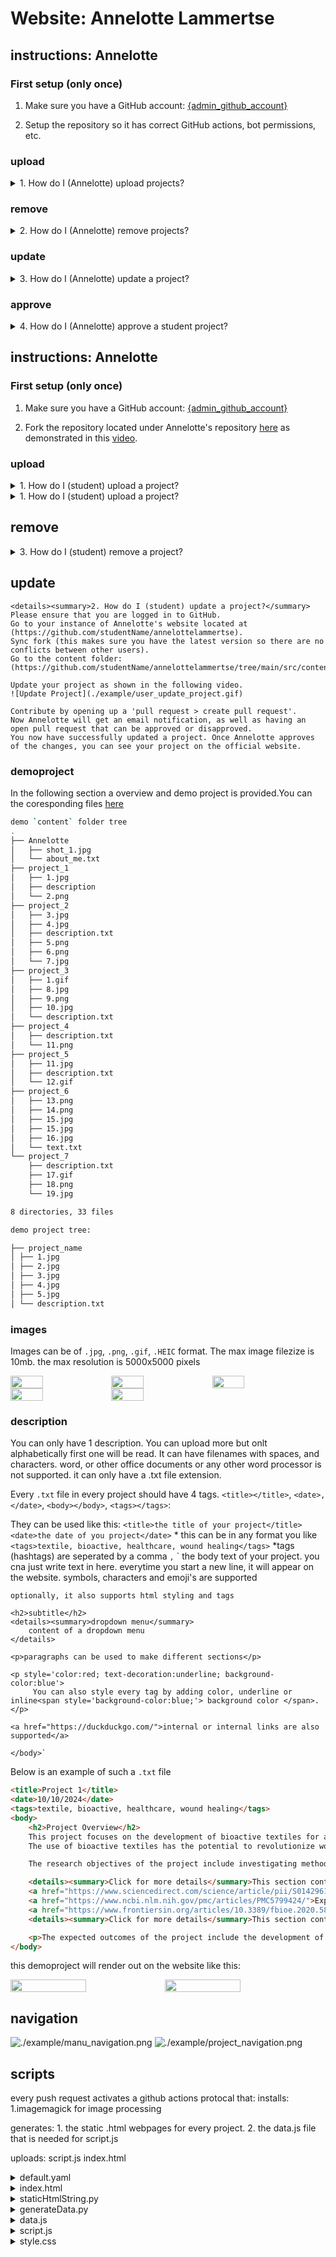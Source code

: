  

# Website: Annelotte Lammertse
## instructions: Annelotte

### First setup (only once)

1. Make sure you have a GitHub account: [{admin_github_account}]({admin_github_account})

2. Setup the repository so it has correct GitHub actions, bot permissions, etc.



### upload

<details><summary>1. How do I (Annelotte) upload projects?</summary>
	Please ensure that you are logged in to GitHub.
	Go to the content directory (https://github.com/AnnelotteLammertse/annelottelammertse/tree/main/src/content).
	You can upload a project by simply dragging and dropping your project folder into GitHub, or by navigating to 'Add file' > 'Upload files'.
	![Upload Project](./example/admin_upload_project.gif)
	You have successfully uploaded a project. You can preview updates in 'Incognito mode' in your browser. Keep in mind that your browser caches content, so updates may be delayed for some time.
</details>

 

### remove

<details><summary>2. How do I (Annelotte) remove projects?</summary>
	Please ensure that you are logged in to GitHub.
	Go to the content directory (https://github.com/AnnelotteLammertse/annelottelammertse/tree/main/src/content).
	![Remove Project](./example/admin_remove_project.gif)
	You have successfully removed a project. You can preview updates in 'Incognito mode' in your browser. Keep in mind that your browser caches content, so updates may be delayed for some time.
</details>

 

### update

<details><summary>3. How do I (Annelotte) update a project?</summary>
	Please ensure that you are logged in to GitHub.
	Go to the content directory (https://github.com/AnnelotteLammertse/annelottelammertse/tree/main/src/content).
	In the following video, it shows how to update the description as well as removing and adding images.
	![Update Project](./example/admin_update_project.gif)
	You have successfully updated a project. You can preview updates in 'Incognito mode' in your browser. Keep in mind that your browser caches content, so updates may be delayed for some time.
</details>



### approve

<details><summary>4. How do I (Annelotte) approve a student project?</summary>
	Option 1: Approve the pull requests of the student as shown in the video.
	![Approve Project](./example/admin_approve_project.gif)
	    
	Option 2: You will receive an email from GitHub regarding an update.
	![Confirmation Email](./example/admin_confirmation_email.jpg) You can approve the student project by clicking the provided link.

	You have successfully confirmed a project. You can preview updates in 'Incognito mode' in your browser. Keep in mind that your browser caches content, so updates may be delayed for some time.
</details>

 


## instructions: Annelotte

### First setup (only once)

1. Make sure you have a GitHub account: [{admin_github_account}]({admin_github_account})

2. Fork the repository located under Annelotte's repository [here](https://github.com/AnnelotteLammertse/annelottelammertse) as demonstrated in this [video](./example/user_fork_repository.gif).

 

### upload

<details><summary>1. How do I (student) upload a project?</summary>
	Please ensure that you are logged in to GitHub.
	Go to your instance of Annelotte's website located at (https://github.com/studentName/annelottelammertse).
	Sync fork (this makes sure you have the latest version so there are no conflicts between other users).
	Go to the content folder: (https://github.com/studentName/annelottelammertse/tree/main/src/content).
	You can upload a project by simply dragging and dropping your project folder into GitHub, or by navigating to 'Add file' > 'Upload files'.
	Upload your project as shown in the following video.
	![Upload Project](./example/user_upload_project.gif)

	Contribute by opening up a 'pull request > create pull request'.
	Now Annelotte will get an email notification, as well as having an open pull request that can be approved or disapproved.
	You now have successfully uploaded a project. Once Annelotte approves of the changes, you can see your project on the official website.
</details>





<details>
  <summary>1. How do I (student) upload a project?</summary>
  <ul>
    <li>Please ensure that you are logged in to GitHub.</li>
    <li>Go to your instance of Annelotte's website located at (https://github.com/studentName/annelottelammertse).</li>
    <li>Sync fork (this makes sure you have the latest version so there are no conflicts between other users).</li>
    <li>Go to the content folder: (https://github.com/studentName/annelottelammertse/tree/main/src/content).</li>
    <li>You can upload a project by simply dragging and dropping your project folder into GitHub, or by navigating to 'Add file' > 'Upload files'.</li>
    <li>Upload your project as shown in the following video.<br>
      <img src="./example/user_upload_project.gif" alt="Upload Project">
    </li>
  </ul>

   Contribute by opening up a 'pull request > create pull request'.
   Now Annelotte will get an email notification, as well as having an open pull request that can be approved or disapproved.
   You now have successfully uploaded a project. Once Annelotte approves of the changes, you can see your project on the official website.
</details>















 

## remove

<details><summary>3. How do I (student) remove a project?</summary>
	Please ensure that you are logged in to GitHub.
	Go to your instance of Annelotte's website located at (https://github.com/studentName/annelottelammertse).
	Sync fork (this makes sure you have the latest version so there are no conflicts between other users).
	Go to the content folder: (https://github.com/studentName/annelottelammertse/tree/main/src/content).

	Remove your project as shown in the following video.
	![Remove Project](./example/user_remove_project.gif)

	Contribute by opening up a 'pull request > create pull request'.
	Now Annelotte will get an email notification, as well as having an open pull request that can be approved or disapproved.
	You now have successfully removed a project. Once Annelotte approves of the changes, you can see your project on the official website.
</details>




## update

	<details><summary>2. How do I (student) update a project?</summary>
	Please ensure that you are logged in to GitHub.
	Go to your instance of Annelotte's website located at (https://github.com/studentName/annelottelammertse).
	Sync fork (this makes sure you have the latest version so there are no conflicts between other users).
	Go to the content folder: (https://github.com/studentName/annelottelammertse/tree/main/src/content).
	
	Update your project as shown in the following video.
	![Update Project](./example/user_update_project.gif)
	  
	Contribute by opening up a 'pull request > create pull request'.
	Now Annelotte will get an email notification, as well as having an open pull request that can be approved or disapproved.
	You now have successfully updated a project. Once Annelotte approves of the changes, you can see your project on the official website.
</details>

 
### demoproject
In the following section a overview and demo project is provided.You can the coresponding files [here](https://github.com/AnnelotteLammertse/annelottelammertse/example/demoproject)

 

```bash
demo `content` folder tree
.
├── Annelotte
│   ├── shot_1.jpg
│   └── about_me.txt
├── project_1
│   ├── 1.jpg
│   ├── description
│   └── 2.png
├── project_2
│   ├── 3.jpg 
│   ├── 4.jpg 
│   ├── description.txt
│   ├── 5.png 
│   ├── 6.png 
│   └── 7.jpg 
├── project_3
│   ├── 1.gif
│   ├── 8.jpg
│   ├── 9.png
│   ├── 10.jpg
│   └── description.txt
├── project_4
│   ├── description.txt
│   └── 11.png
├── project_5
│   ├── 11.jpg
│   ├── description.txt
│   └── 12.gif
├── project_6
│   ├── 13.png
│   ├── 14.png
│   ├── 15.jpg
│   ├── 15.jpg
│   ├── 16.jpg
│   └── text.txt
└── project_7
    ├── description.txt
    ├── 17.gif 
    ├── 18.png
    └── 19.jpg 

8 directories, 33 files

```
 
```bash
demo project tree:

├── project_name
│ ├── 1.jpg
│ ├── 2.jpg
│ ├── 3.jpg
│ ├── 4.jpg
│ ├── 5.jpg
│ └── description.txt

```
 

### images

Images can be of `.jpg`, `.png`, `.gif`, `.HEIC` format.
The max image filezize is 10mb.
the max resolution is 5000x5000 pixels

<div style="display: flex; flex-wrap: wrap;">
    <img src="./example/demoproject/1.jpg" width="32%">
    <img src="./example/demoproject/2.jpg" width="32%">
    <img src="./example/demoproject/3.jpg" width="32%">
    <img src="./example/demoproject/4.jpg" width="32%">
    <img src="./example/demoproject/5.jpg" width="32%">
</div>

 
### description
You can only have 1 description. You can upload more but onlt alphabetically first one will be read.
It can have filenames with spaces, and characters.
word, or other office documents or any other word processor is not supported. it can only have a .txt file extension. 

Every `.txt` file in every project should have 4 tags. `<title></title>`, `<date>,</date>`, `<body></body>`, `<tags></tags>`:

They can be used like this:
`<title>the title of your project</title> `
`<date>the date of you project</date>` * this can be in any format you like
`<tags>textile, bioactive, healthcare, wound healing</tags>` *tags (hashtags) are seperated by a comma `,`
`<body>
    the body text of your project.
    you cna just write text in here. everytime you start a new line, it will appear on the website. symbols, characters and emoji's are supported
    
    optionally, it also supports html styling and tags

    <h2>subtitle</h2>
    <details><summary>dropdown menu</summary>
        content of a dropdown menu
    </details>

    <p>paragraphs can be used to make different sections</p>

    <p style='color:red; text-decoration:underline; background-color:blue'>
         You can also style every tag by adding color, underline or inline<span style='background-color:blue;'> background color </span>.
    </p>
    
    <a href="https://duckduckgo.com/">internal or internal links are also supported</a>

    </body>`

 
Below is an example of such a `.txt` file

```html
<title>Project 1</title>
<date>10/10/2024</date>
<tags>textile, bioactive, healthcare, wound healing</tags>
<body>
    <h2>Project Overview</h2>
    This project focuses on the development of bioactive textiles for applications in wound healing and healthcare. By incorporating bioactive agents into textile fibers, we aim to create functional textiles capable of promoting wound healing, preventing infections, and improving overall healthcare outcomes. The project involves a multidisciplinary approach that combines textile engineering, biomaterials science, and medical research to design innovative solutions for medical textiles.
    The use of bioactive textiles has the potential to revolutionize wound care by providing continuous, localized delivery of therapeutic agents directly to the wound site. This targeted delivery system minimizes systemic side effects and enhances the efficacy of treatment. Additionally, bioactive textiles offer advantages such as improved patient comfort, reduced dressing changes, and simplified wound management procedures.  

    The research objectives of the project include investigating methods for functionalizing textile fibers with bioactive agents, optimizing the release kinetics of therapeutic compounds, and evaluating the biocompatibility and safety of bioactive textiles for clinical use. Advanced fabrication techniques such as electrospinning, coating, and grafting will be employed to incorporate bioactive agents into textile matrices while preserving their structural integrity and mechanical properties.

    <details><summary>Click for more details</summary>This section contains additional details about the project.
    <a href="https://www.sciencedirect.com/science/article/pii/S014296121830642X">Read this paper</a>
    <a href="https://www.ncbi.nlm.nih.gov/pmc/articles/PMC5799424/">Explore this study</a>
    <a href="https://www.frontiersin.org/articles/10.3389/fbioe.2020.587592/full">Find out more</a> about advanced fabrication techniques for bioactive textiles.</details>
    <details><summary>Click for more details</summary>This section contains additional details about the project.</details>

    <p>The expected outcomes of the project include the development of bioactive textiles with tailored properties for specific medical applications, such as wound dressings, compression garments, and implantable devices. These innovative textiles have the potential to improve patient outcomes, reduce healthcare costs, and advance the field of regenerative medicine.</p>
</body>
```
 this demoproject will render out on the website like this:

<div style="display: flex; flex-wrap: wrap;">
    <img src="./example/demoproject/demoproject_text.jpg" width="49%">
    <img src="./example/demoproject/demoproject_web.jpg" width="49%">
</div>
 
## navigation


![./example/manu_navigation.png](./example/manu_navigation.png)
![./example/project_navigation.png](./example/project_navigation.png)

 
## scripts

every push request activates a github actions protocal  that:
installs:
    1.imagemagick for image processing
    
generates:
    1. the static .html webpages for every project.
    2. the data.js file that is needed for script.js

uploads:
    script.js
    index.html



<details><summary>default.yaml</summary>

```
name: default
on:
  push:
    branches:
      - main
jobs:
  publish:
    runs-on: ubuntu-latest
    steps:
      - name: Checkout
        uses: actions/checkout@v3
      - name: Set up ImageMagick
        run: |
          sudo apt-get update
          sudo apt-get install -y imagemagick
      - name: Update imagemagick rights Policy
        run: |
          sudo sed -i 's#<policy domain="path" rights="none" pattern="@\*"/>#<!-- <policy domain="path" rights="none" pattern="@*"/> -->#' /etc/ImageMagick-6/policy.xml
      - name: python generate data.js and html pages
        working-directory: src/
        run: python ./generateData.py
      - name: Deploy to Github Pages
        uses: crazy-max/ghaction-github-pages@v3
        with:
          target_branch: gh-pages
          build_dir: src
        env:
          GITHUB_TOKEN: ${{ secrets.GITHUB_TOKEN }}

```
</details>



<details><summary>index.html</summary>

```
<!DOCTYPE html>
<html lang="en">
<head>
    <meta charset="UTF-8">
    <meta http-equiv="X-UA-Compatible" content="IE=edge">
    <meta name="viewport" content="width=device-width, initial-scale=1.0">
    <title>Annelotte</title>
    <link rel="stylesheet" href="style.css">
</head>

<body>
	<span id="tags-wrapper"></span> <!-- set tags here > -->
	<div id="header">
		<div id="title">
			<h1><a href="./index.html" style="color: black; text-decoration: none;">Annelotte Lammertse</a></h1>
		</div>
		<div id="bar">
			<div id="barContent"></div> <!-- set bar content projects here > -->
		</div>
		 <div id="content">
			<div id="projects"></div>
		</div>
	</div>
	<div id="footer">
		<span> Annelotte Lammertse </span><span id="footerTextRight"></span>
	</div>
</body>

<script src="data.js"></script> 
<script src="script.js"></script> 
</html>


```
</details>



<details><summary>staticHtmlString.py</summary>

```
def html_string(folderName, project_date, previous_htmlFile, next_htmlFile, tag_string, project_html, images_html, num_images):
    project_html_content = f"""
<!DOCTYPE html>
<html lang="en">
<head>
    <meta charset="UTF-8">
    <meta http-equiv="X-UA-Compatible" content="IE=edge">
    <meta name="viewport" content="width=device-width, initial-scale=1.0">
    <title>Annelotte Lammertse</title>
    <link rel="stylesheet" href="./style.css">
</head>
<body>
    <span id="tags-wrapper"></span> <!-- set tags here > -->
    <div id="header">
        <div id="title">
            <h1>
                <a href="./index.html" style="color: black; text-decoration: none;">Annelotte Lammertse</a>
            </h1>
        </div>
        <div id="bar">
            <div id="barContent"></div> <!-- set bar content projects here > -->
        </div>
        <div id="contentPage">
            <div id="textPage">
                <h1>{folderName} <br><span style="font-size:14px">{project_date}</span></h1>  <!-- add back, next, and menu buttons here -->
                <div class="containerStatic">
                    <div class="menuprevnext">
                        <span>
                            <a href='./index.html' class='backButtonPage'> menu</a>
                        </span>
                        <br>
                        <span>
                            <a href='{previous_htmlFile}' class='backButtonPage'>previous</a>
                        </span>
                        <br>
                        <span>
                            <a href= '{next_htmlFile}' class='backButtonPage'>next</a>
                        </span>
                    </div>
                    <span id="tagStatic" style="color:rgb(0,0,0);">
                        {tag_string}
                    </span>
                </div>
                <body>
                    <p>{project_html}</p>  <!-- body text here -->
                </body>
            </div>
            <div id="imagePage"> <!-- add all images here -->
                {images_html}
            </div>
        </div>
        <div id="footer">
            <span> Annelotte Lammertse </span>
            <span id="footerTextRight"></span>
        </div>
    </div>
</body>

<script src="data.js"></script> 
<script src="script.js"></script> 

<script>
    document.addEventListener('DOMContentLoaded', function () {{
        // Apply fullscreen styles to images if less than 4 on startup; toggle on click otherwise
        const images = document.querySelectorAll('.imagesPage');
        images.forEach((img, index) => {{
            img.addEventListener('click', () => {{
                img.classList.toggle('imagePageFull');
                img.style.width = img.classList.contains('imagePageFull') ? "100%" : "32.2%";
            }});

            if (images.length < {num_images}) {{
                img.classList.add('imagePageFull');
                img.style.width = "100%";
            }} else if (images.length > {num_images} && index == 0) {{
                img.classList.add('imagePageFull');
                img.style.width = "100%";
            }}
        }});

        // Make the tags that are present red
        var tagsWrapper = document.getElementById('tags-wrapper');
        var tagStaticElements = document.getElementById('tagStatic').getElementsByTagName('span');
        var innerTagArray = [];
        for (var i = 0; i < tagStaticElements.length; i++) {{
            innerTagArray.push(tagStaticElements[i].innerHTML.replace('#', ''));
        }}

        var tags = tagsWrapper.getElementsByTagName('span');
        for (var i = 0; i < tags.length; i++) {{
            var dataFilter = tags[i].getAttribute('data-filter');
            if (innerTagArray.includes(dataFilter)) {{
                tags[i].style.pointerEvents = 'none';
                //tags[i].style.textDecoration = 'underline';
            }} else {{
                tags[i].style.color = 'rgba(0,0,0,0.1)'
                tags[i].style.textDecoration = 'line-through';
            }}
        }}
    }});
</script>
</html>
"""

    return project_html_content

```
</details>



<details><summary>generateData.py</summary>

```
import os
import json
import re
import subprocess
from staticHtmlString import html_string

contentFolder = "./content"  # Specify the folder where your content is located
outputFolder = "./"     # Specify the folder where you want to save the HTML files

# Functions
def resize_file_if_large(filePath, maxBytes):
	file_size = os.path.getsize(filePath)
	command = f'convert "{filePath}" -resize 512x -quality 80 "{filePath}"'
	supported_extensions = (".jpg", ".png")
	if filePath.lower().endswith(supported_extensions):
		if file_size > maxBytes:
			print(f"{filePath} is too big with {file_size} bytes. It will be modified. Max bytes is {maxBytes}")
		if os.path.splitext(filePath)[1] == ".gif": # Check if GIF
			command = f'convert "{filePath}" -coalesce -resize 512x -colors 64 -deconstruct "{filePath}"'
		subprocess.run(command, shell=True)

def remove_unsupported_file(file_path):
	if os.path.isfile(file_path):
		supported_extensions = (".jpg", ".png", ".jpeg", ".txt", ".gif")
		if not file_path.lower().endswith(supported_extensions):
			os.remove(file_path)
			print(f'{file_path} is not supported and is removed. Please use one of the supported extensions {supported_extensions}')


#remove unsupported files
for folder in os.listdir(contentFolder):
	folder_path = os.path.join(contentFolder, folder)
	if os.path.isdir(folder_path):
		for item in os.listdir(folder_path):
			item_path = os.path.join(folder_path, item)
			remove_unsupported_file(item_path)



#resice images indeen needed
for folder in os.listdir(contentFolder):
	folder_path = os.path.join(contentFolder, folder)
	if os.path.isdir(folder_path):
		for item in os.listdir(folder_path):
			item_path = os.path.join(folder_path, item)
			# resize_file_if_large(item_path, 5000000)


# Delete all .html files (excluding index.html) in the output folder
for filename in os.listdir(outputFolder):
	filepath = os.path.join(outputFolder, filename)
	if filename.endswith(".html") and filename != "index.html":
		os.remove(filepath)
  

# Initialize arrays for images, tags, date, projects, allTags, and barContent
images = []
tags = []
date = []
projects = {}
allTags = []
barContent = []
htmlFiles = []

# make array with all projectnames
for folderName in os.listdir(contentFolder):
	folderPath = os.path.join(contentFolder, folderName)
	htmlFiles.append(folderName)

sorted_htmlFiles = sorted(htmlFiles)

# Iterate through the content folder
for i,folderName in enumerate(sorted(os.listdir(contentFolder))):
	# loop through sorted html_files so we can pick i+1 and i-1 fo to back and fort
	next_index = (i + 1) % len(sorted_htmlFiles)
	next_htmlFile = "./" + sorted_htmlFiles[next_index] + ".html"
	previous_index = (i - 1) % len(sorted_htmlFiles)
	previous_htmlFile = "./" + sorted_htmlFiles[previous_index] + ".html"

	folderPath = os.path.join(contentFolder, folderName)
	if os.path.isdir(folderPath):
		project_images = []
		project_tags = []
		project_date = []
		project_html = ""

		for item in os.listdir(folderPath):
			itemPath = os.path.join(folderPath, item)

			if os.path.isfile(itemPath):
				if item.endswith(".gif"):
					images.append(itemPath)
					project_images.append(itemPath)

				if item.endswith((".jpg", ".png")):
					itemPath_base = os.path.splitext(os.path.basename(itemPath))[0]
					itemPath_ext = os.path.splitext(os.path.basename(itemPath))[1]
					itemPath_resized = os.path.join(folderPath,itemPath_base + "_resized" + itemPath_ext)
					os.system(f'convert "{itemPath}"  -sharpen 0x.2 -resize x350 "{itemPath}"')
					images.append(itemPath)
					project_images.append(itemPath)

				elif item.endswith(".txt"):
					with open(itemPath, 'r') as txt_file:
						content = txt_file.read()
						date_match = re.search(r'<date>(.*?)<\/date>', content, re.DOTALL)
						if date_match:
							project_date.append(date_match.group(1).strip())
							project_date = date_match.group(1).strip()
						body_match = re.search(r'<body>(.*?)<\/body>', content, re.DOTALL)
						if body_match:
							project_html = body_match.group(1).strip()
							project_html = project_html.replace('\n', '<br>')
                        
						tags_match = re.search(r'<tags>(.*?)<\/tags>', content, re.DOTALL)
						if tags_match:
							tags_content = tags_match.group(1).strip()
							tags_formatted = ["#" + tag.strip() + "<br>" for tag in tags_content.split(',')]
							allTags.extend([
								"<span class='filter' data-filter='" + tag.strip() + "'>#" + tag.strip() + "</span>"
								for tag in tags_content.split(',')
							])
							# print(allTags)
					#break out of the loop after procvessing the first file
					break
		tag_list = [f"<span>#{tag.strip()}</span><br>" for tag in tags_content.split(",")]
		tag_string = "".join(tag_list)
		project_tags.append(tag_string)
		# print(project_tags)           
                
		project_images.sort()  # Sort the image paths for the current project
        
		projects[folderName] = {
			"images": project_images,
			"html": project_html,
			"tags": project_tags,
			"date": project_date
		}
        
		print(tags_content)
		# print(tags_content.replace(',','#'))


		# Create a project HTML file with images and barContent links
		images_html = "\n".join([f"<img class='imagesPage'  src='{image_path}' >" for image_path in project_images])
		num_images = 4	
		
		#html string comes from staticHtmlString
		project_html_content = html_string(folderName, project_date, previous_htmlFile, next_htmlFile, tag_string, project_html, images_html, num_images)



		project_html_path = os.path.join(outputFolder, f"{folderName}.html")
		with open(project_html_path, 'w') as project_html_file:
			project_html_file.write(project_html_content)

allTags = list(set(allTags))
allTags.sort()

# Sort the project names
sorted_project_names = sorted(projects.keys())

# Create the barContent array with formatted project names
formatted_barContent = [
	"<a href='./" + project_name + ".html'>" + project_name + "</a>&ensp;&ensp;"
	for project_name in sorted_project_names
]

# Duplicate the formatted_barContent array 10 times
duplicated_barContent = formatted_barContent * 10

# Create the content dictionary with sorted projects
sorted_projects = {project_name: projects[project_name] for project_name in sorted_project_names}

# Create the content dictionary
content = {
	"projects": sorted_projects,
	"allTags": allTags,
	"barContent": duplicated_barContent
}

# Convert the content dictionary to JSON format
content_json = json.dumps(content, indent=4)

# Write the JSON content to a file named "dataB.js"
with open("data.js", "w") as file:
	file.write("var content = ")
	file.write(content_json)

print("File 'dataB.js' saved successfully.")




























```
</details>



<details><summary>data.js</summary>

```
var content = {
    "projects": {
        "ABOUT": {
            "images": [
                "./content/ABOUT/068_Vtol_Murmansk_part2_PRMK__1340_c_670.jpg"
            ],
            "html": "hi there, my name is ssadasadad",
            "tags": [
                "<span>#about</span><br><span>#textile</span><br><span>#about</span><br><span>#website</span><br>"
            ],
            "date": "2/3/2021"
        },
        "Digital Fabrication Techniques": {
            "images": [
                "./content/Digital Fabrication Techniques/Screen-Shot-2020-12-22-at-8.38.03-PM_670.png"
            ],
            "html": "<h2>Project Overview</h2><br>    <p><br>        This project explores the integration of digital fabrication techniques, specifically 3D printing and additive manufacturing, into textile design processes. By leveraging the capabilities of digital fabrication technologies, we aim to push the boundaries of traditional textile manufacturing and create innovative textile structures with enhanced functionality and aesthetics.<br>    </p><br>    <p><br>        Digital fabrication offers unique opportunities for customization, complexity, and rapid prototyping in textile design. By digitally modeling textile structures and using computer-aided design (CAD) software, designers can create intricate patterns, textures, and geometries that would be challenging or impossible to achieve using traditional techniques. 3D printing and additive manufacturing enable precise control over material deposition, layer-by-layer construction, and spatial arrangement, allowing for the fabrication of complex textile structures with varying properties and functionalities.<br>    </p><br>    <p><br>        The research objectives of the project include developing novel design algorithms and computational tools for generating parametric textile patterns, optimizing printing parameters for different textile materials, and exploring post-processing techniques for enhancing the mechanical properties and surface finishes of printed textiles. Additionally, the project aims to investigate the integration of smart materials and functional additives into 3D printed textiles for applications such as wearable technology, protective gear, and architectural textiles.<br>    </p><br>    <p><br>        The expected outcomes of the project include the development of advanced digital fabrication techniques for textile design that enable greater design freedom, efficiency, and sustainability. These techniques have the potential to revolutionize the way textiles are designed, produced, and utilized across various industries, from fashion and apparel to automotive and architecture.<br>    </p>",
            "tags": [
                "<span>#textile</span><br><span>#digital fabrication</span><br><span>#3D printing</span><br><span>#additive manufacturing</span><br>"
            ],
            "date": "March 5, 2024"
        },
        "Smart Fabrics: Integrating Sensors for Health Monitoring": {
            "images": [
                "./content/Smart Fabrics: Integrating Sensors for Health Monitoring/1_670.jpg",
                "./content/Smart Fabrics: Integrating Sensors for Health Monitoring/7_670.jpg",
                "./content/Smart Fabrics: Integrating Sensors for Health Monitoring/9_670.jpg"
            ],
            "html": "<h2>Project Overview</h2><br>    <p><br>        The project aims to revolutionize the field of healthcare by integrating sensors into fabrics for continuous health monitoring. By embedding sensors within textiles, we aim to create smart fabrics capable of monitoring vital signs and health parameters seamlessly.<br>    </p><br>    <br>    <h2>Research Objectives</h2><br>    <ul><br>        <li>Developing textile-based sensor technologies for accurate health monitoring.</li><br>        <li>Investigating methods for integrating sensors into various types of fabrics.</li><br>        <li>Exploring wireless communication protocols for transmitting health data.</li><br>        <li>Evaluating the usability and comfort of smart fabrics in daily life.</li><br>    </ul><br>    <br>    <h2>Methodology</h2><br>    <p><br>        The project will involve several phases, including sensor development, fabric integration, prototype testing, and user feedback collection. Advanced textile manufacturing techniques will be employed to embed sensors seamlessly into fabrics without compromising their comfort or functionality.<br>    </p><br>    <br>    <h2>Expected Outcomes</h2><br>    <p><br>        The project is expected to yield smart fabrics capable of monitoring vital signs such as heart rate, respiration rate, and body temperature. These fabrics will provide real-time health data, enabling early detection of health issues and continuous monitoring of chronic conditions.<br>    </p>",
            "tags": [
                "<span>#textile</span><br><span>#fabric</span><br><span>#sensors</span><br><span>#health monitoring</span><br>"
            ],
            "date": "March 5, 2024"
        },
        "advanced textile composites": {
            "images": [
                "./content/advanced textile composites/3_1340_c_670.jpg",
                "./content/advanced textile composites/DSC08966_1340_c_670.jpg"
            ],
            "html": "<h2>Project Overview</h2><br>    <p><br>        This project focuses on the development of bioactive textiles for applications in wound healing and healthcare. By incorporating bioactive agents into textile fibers, we aim to create functional textiles capable of promoting wound healing, preventing infections, and improving overall healthcare outcomes. The project involves a multidisciplinary approach that combines textile engineering, biomaterials science, and medical research to design innovative solutions for medical textiles.<br>    </p><br>    <p><br>        The use of bioactive textiles has the potential to revolutionize wound care by providing continuous, localized delivery of therapeutic agents directly to the wound site. This targeted delivery system minimizes systemic side effects and enhances the efficacy of treatment. Additionally, bioactive textiles offer advantages such as improved patient comfort, reduced dressing changes, and simplified wound management procedures.<br>    </p><br>    <p><br>        The research objectives of the project include investigating methods for functionalizing textile fibers with bioactive agents, optimizing the release kinetics of therapeutic compounds, and evaluating the biocompatibility and safety of bioactive textiles for clinical use. Advanced fabrication techniques such as electrospinning, coating, and grafting will be employed to incorporate bioactive agents into textile matrices while preserving their structural integrity and mechanical properties.<br>    </p><br>    <p><br>        The expected outcomes of the project include the development of bioactive textiles with tailored properties for specific medical applications, such as wound dressings, compression garments, and implantable devices. These innovative textiles have the potential to improve patient outcomes, reduce healthcare costs, and advance the field of regenerative medicine.<br>    </p>",
            "tags": [
                "<span>#textile</span><br><span>#bioactive</span><br><span>#healthcare</span><br><span>#wound healing</span><br>"
            ],
            "date": "March 5, 2024"
        },
        "bioactive textiles": {
            "images": [
                "./content/bioactive textiles/boom_670.jpg",
                "./content/bioactive textiles/vlcsnap-2020-07-27d-01h10m44s415_670.jpg",
                "./content/bioactive textiles/vlcsnap-2020-08-02-02h31m34s763_670.jpg"
            ],
            "html": "<h2>Project Overview</h2><br>    <p><br>        This project focuses on the development of bioactive textiles for applications in wound healing and healthcare. By incorporating bioactive agents into textile fibers, we aim to create functional textiles capable of promoting wound healing, preventing infections, and improving overall healthcare outcomes. The project involves a multidisciplinary approach that combines textile engineering, biomaterials science, and medical research to design innovative solutions for medical textiles.<br>    </p><br>    <p><br>        The use of bioactive textiles has the potential to revolutionize wound care by providing continuous, localized delivery of therapeutic agents directly to the wound site. This targeted delivery system minimizes systemic side effects and enhances the efficacy of treatment. Additionally, bioactive textiles offer advantages such as improved patient comfort, reduced dressing changes, and simplified wound management procedures.<br>    </p><br>    <p><br>        The research objectives of the project include investigating methods for functionalizing textile fibers with bioactive agents, optimizing the release kinetics of therapeutic compounds, and evaluating the biocompatibility and safety of bioactive textiles for clinical use. Advanced fabrication techniques such as electrospinning, coating, and grafting will be employed to incorporate bioactive agents into textile matrices while preserving their structural integrity and mechanical properties.<br>    </p><br>    <p><br>        The expected outcomes of the project include the development of bioactive textiles with tailored properties for specific medical applications, such as wound dressings, compression garments, and implantable devices. These innovative textiles have the potential to improve patient outcomes, reduce healthcare costs, and advance the field of regenerative medicine.<br>    </p>",
            "tags": [
                "<span>#textile</span><br><span>#bioactive</span><br><span>#healthcare</span><br><span>#wound healing</span><br>"
            ],
            "date": "March 5, 2024"
        },
        "demoproject": {
            "images": [
                "./content/demoproject/3.jpg",
                "./content/demoproject/4.jpg"
            ],
            "html": "<h2>Project Overview</h2><br>    <p><br>        This project focuses on the development of bioactive textiles for applications in wound healing and healthcare. By incorporating bioactive agents into textile fibers, we aim to create functional textiles capable of promoting wound healing, preventing infections, and improving overall healthcare outcomes. The project involves a multidisciplinary approach that combines textile engineering, biomaterials science, and medical research to design innovative solutions for medical textiles.<br>    </p><br>    <p><br>        The use of bioactive textiles has the potential to revolutionize wound care by providing continuous, localized delivery of therapeutic agents directly to the wound site. This targeted delivery system minimizes systemic side effects and enhances the efficacy of treatment. Additionally, bioactive textiles offer advantages such as improved patient comfort, reduced dressing changes, and simplified wound management procedures.<br>    </p><br>    <p><br>        The research objectives of the project include investigating methods for functionalizing textile fibers with bioactive agents, optimizing the release kinetics of therapeutic compounds, and evaluating the biocompatibility and safety of bioactive textiles for clinical use. Advanced fabrication techniques such as electrospinning, coating, and grafting will be employed to incorporate bioactive agents into textile matrices while preserving their structural integrity and mechanical properties.<br>    </p><br>    <p><br>        The expected outcomes of the project include the development of bioactive textiles with tailored properties for specific medical applications, such as wound dressings, compression garments, and implantable devices. These innovative textiles have the potential to improve patient outcomes, reduce healthcare costs, and advance the field of regenerative medicine.<br>    </p>",
            "tags": [
                "<span>#textile</span><br><span>#bioactive</span><br><span>#healthcare</span><br><span>#wound healing</span><br>"
            ],
            "date": "March 5, 2024"
        },
        "sustainable dyeing techniques": {
            "images": [
                "./content/sustainable dyeing techniques/DSC03501_670.jpg",
                "./content/sustainable dyeing techniques/DSC03513_670.jpg",
                "./content/sustainable dyeing techniques/DSC03526_670.jpg"
            ],
            "html": "<h2>Project Overview</h2><br>    <p><br>        This project focuses on addressing the environmental impact of traditional textile dyeing processes by developing sustainable dyeing techniques using natural pigments and eco-friendly processes. By reducing the use of harmful chemicals and minimizing water consumption, we aim to promote environmental sustainability in the textile industry.<br>    </p><br>    <br>    <h2>Research Objectives</h2><br>    <ul><br>        <li>Exploring natural sources of pigments suitable for textile dyeing.</li><br>        <li>Developing eco-friendly dyeing processes that minimize water and energy consumption.</li><br>        <li>Evaluating the colorfastness and durability of textiles dyed using natural pigments.</li><br>        <li>Assessing the environmental impact of sustainable dyeing techniques compared to conventional methods.</li><br>    </ul><br>    <br>    <h2>Methodology</h2><br>    <p><br>        The project will involve sourcing natural pigments from various sources such as plants, minerals, and insects. These pigments will be tested for their suitability for textile dyeing, considering factors such as color vibrancy, fastness, and eco-friendliness. Eco-friendly dyeing processes, such as low-water immersion dyeing and natural mordanting, will be developed and optimized to achieve desired color outcomes while minimizing environmental impact.<br>    </p><br>    <br>    <h2>Expected Outcomes</h2><br>    <p><br>        The project aims to provide textile manufacturers with sustainable alternatives to conventional dyeing methods. By utilizing natural pigments and eco-friendly processes, we anticipate reducing water consumption, minimizing pollution, and promoting biodiversity conservation. Additionally, textiles dyed using sustainable techniques are expected to appeal to environmentally conscious consumers, driving market demand for eco-friendly products.<br>    </p>",
            "tags": [
                "<span>#textile</span><br><span>#dyeing</span><br><span>#sustainability</span><br><span>#natural pigments</span><br>"
            ],
            "date": "March 5, 2024"
        }
    },
    "allTags": [
        "<span class='filter' data-filter='3D printing'>#3D printing</span>",
        "<span class='filter' data-filter='about'>#about</span>",
        "<span class='filter' data-filter='additive manufacturing'>#additive manufacturing</span>",
        "<span class='filter' data-filter='bioactive'>#bioactive</span>",
        "<span class='filter' data-filter='digital fabrication'>#digital fabrication</span>",
        "<span class='filter' data-filter='dyeing'>#dyeing</span>",
        "<span class='filter' data-filter='fabric'>#fabric</span>",
        "<span class='filter' data-filter='health monitoring'>#health monitoring</span>",
        "<span class='filter' data-filter='healthcare'>#healthcare</span>",
        "<span class='filter' data-filter='natural pigments'>#natural pigments</span>",
        "<span class='filter' data-filter='sensors'>#sensors</span>",
        "<span class='filter' data-filter='sustainability'>#sustainability</span>",
        "<span class='filter' data-filter='textile'>#textile</span>",
        "<span class='filter' data-filter='website'>#website</span>",
        "<span class='filter' data-filter='wound healing'>#wound healing</span>"
    ],
    "barContent": [
        "<a href='./ABOUT.html'>ABOUT</a>&ensp;&ensp;",
        "<a href='./Digital Fabrication Techniques.html'>Digital Fabrication Techniques</a>&ensp;&ensp;",
        "<a href='./Smart Fabrics: Integrating Sensors for Health Monitoring.html'>Smart Fabrics: Integrating Sensors for Health Monitoring</a>&ensp;&ensp;",
        "<a href='./advanced textile composites.html'>advanced textile composites</a>&ensp;&ensp;",
        "<a href='./bioactive textiles.html'>bioactive textiles</a>&ensp;&ensp;",
        "<a href='./demoproject.html'>demoproject</a>&ensp;&ensp;",
        "<a href='./sustainable dyeing techniques.html'>sustainable dyeing techniques</a>&ensp;&ensp;",
        "<a href='./ABOUT.html'>ABOUT</a>&ensp;&ensp;",
        "<a href='./Digital Fabrication Techniques.html'>Digital Fabrication Techniques</a>&ensp;&ensp;",
        "<a href='./Smart Fabrics: Integrating Sensors for Health Monitoring.html'>Smart Fabrics: Integrating Sensors for Health Monitoring</a>&ensp;&ensp;",
        "<a href='./advanced textile composites.html'>advanced textile composites</a>&ensp;&ensp;",
        "<a href='./bioactive textiles.html'>bioactive textiles</a>&ensp;&ensp;",
        "<a href='./demoproject.html'>demoproject</a>&ensp;&ensp;",
        "<a href='./sustainable dyeing techniques.html'>sustainable dyeing techniques</a>&ensp;&ensp;",
        "<a href='./ABOUT.html'>ABOUT</a>&ensp;&ensp;",
        "<a href='./Digital Fabrication Techniques.html'>Digital Fabrication Techniques</a>&ensp;&ensp;",
        "<a href='./Smart Fabrics: Integrating Sensors for Health Monitoring.html'>Smart Fabrics: Integrating Sensors for Health Monitoring</a>&ensp;&ensp;",
        "<a href='./advanced textile composites.html'>advanced textile composites</a>&ensp;&ensp;",
        "<a href='./bioactive textiles.html'>bioactive textiles</a>&ensp;&ensp;",
        "<a href='./demoproject.html'>demoproject</a>&ensp;&ensp;",
        "<a href='./sustainable dyeing techniques.html'>sustainable dyeing techniques</a>&ensp;&ensp;",
        "<a href='./ABOUT.html'>ABOUT</a>&ensp;&ensp;",
        "<a href='./Digital Fabrication Techniques.html'>Digital Fabrication Techniques</a>&ensp;&ensp;",
        "<a href='./Smart Fabrics: Integrating Sensors for Health Monitoring.html'>Smart Fabrics: Integrating Sensors for Health Monitoring</a>&ensp;&ensp;",
        "<a href='./advanced textile composites.html'>advanced textile composites</a>&ensp;&ensp;",
        "<a href='./bioactive textiles.html'>bioactive textiles</a>&ensp;&ensp;",
        "<a href='./demoproject.html'>demoproject</a>&ensp;&ensp;",
        "<a href='./sustainable dyeing techniques.html'>sustainable dyeing techniques</a>&ensp;&ensp;",
        "<a href='./ABOUT.html'>ABOUT</a>&ensp;&ensp;",
        "<a href='./Digital Fabrication Techniques.html'>Digital Fabrication Techniques</a>&ensp;&ensp;",
        "<a href='./Smart Fabrics: Integrating Sensors for Health Monitoring.html'>Smart Fabrics: Integrating Sensors for Health Monitoring</a>&ensp;&ensp;",
        "<a href='./advanced textile composites.html'>advanced textile composites</a>&ensp;&ensp;",
        "<a href='./bioactive textiles.html'>bioactive textiles</a>&ensp;&ensp;",
        "<a href='./demoproject.html'>demoproject</a>&ensp;&ensp;",
        "<a href='./sustainable dyeing techniques.html'>sustainable dyeing techniques</a>&ensp;&ensp;",
        "<a href='./ABOUT.html'>ABOUT</a>&ensp;&ensp;",
        "<a href='./Digital Fabrication Techniques.html'>Digital Fabrication Techniques</a>&ensp;&ensp;",
        "<a href='./Smart Fabrics: Integrating Sensors for Health Monitoring.html'>Smart Fabrics: Integrating Sensors for Health Monitoring</a>&ensp;&ensp;",
        "<a href='./advanced textile composites.html'>advanced textile composites</a>&ensp;&ensp;",
        "<a href='./bioactive textiles.html'>bioactive textiles</a>&ensp;&ensp;",
        "<a href='./demoproject.html'>demoproject</a>&ensp;&ensp;",
        "<a href='./sustainable dyeing techniques.html'>sustainable dyeing techniques</a>&ensp;&ensp;",
        "<a href='./ABOUT.html'>ABOUT</a>&ensp;&ensp;",
        "<a href='./Digital Fabrication Techniques.html'>Digital Fabrication Techniques</a>&ensp;&ensp;",
        "<a href='./Smart Fabrics: Integrating Sensors for Health Monitoring.html'>Smart Fabrics: Integrating Sensors for Health Monitoring</a>&ensp;&ensp;",
        "<a href='./advanced textile composites.html'>advanced textile composites</a>&ensp;&ensp;",
        "<a href='./bioactive textiles.html'>bioactive textiles</a>&ensp;&ensp;",
        "<a href='./demoproject.html'>demoproject</a>&ensp;&ensp;",
        "<a href='./sustainable dyeing techniques.html'>sustainable dyeing techniques</a>&ensp;&ensp;",
        "<a href='./ABOUT.html'>ABOUT</a>&ensp;&ensp;",
        "<a href='./Digital Fabrication Techniques.html'>Digital Fabrication Techniques</a>&ensp;&ensp;",
        "<a href='./Smart Fabrics: Integrating Sensors for Health Monitoring.html'>Smart Fabrics: Integrating Sensors for Health Monitoring</a>&ensp;&ensp;",
        "<a href='./advanced textile composites.html'>advanced textile composites</a>&ensp;&ensp;",
        "<a href='./bioactive textiles.html'>bioactive textiles</a>&ensp;&ensp;",
        "<a href='./demoproject.html'>demoproject</a>&ensp;&ensp;",
        "<a href='./sustainable dyeing techniques.html'>sustainable dyeing techniques</a>&ensp;&ensp;",
        "<a href='./ABOUT.html'>ABOUT</a>&ensp;&ensp;",
        "<a href='./Digital Fabrication Techniques.html'>Digital Fabrication Techniques</a>&ensp;&ensp;",
        "<a href='./Smart Fabrics: Integrating Sensors for Health Monitoring.html'>Smart Fabrics: Integrating Sensors for Health Monitoring</a>&ensp;&ensp;",
        "<a href='./advanced textile composites.html'>advanced textile composites</a>&ensp;&ensp;",
        "<a href='./bioactive textiles.html'>bioactive textiles</a>&ensp;&ensp;",
        "<a href='./demoproject.html'>demoproject</a>&ensp;&ensp;",
        "<a href='./sustainable dyeing techniques.html'>sustainable dyeing techniques</a>&ensp;&ensp;",
        "<a href='./ABOUT.html'>ABOUT</a>&ensp;&ensp;",
        "<a href='./Digital Fabrication Techniques.html'>Digital Fabrication Techniques</a>&ensp;&ensp;",
        "<a href='./Smart Fabrics: Integrating Sensors for Health Monitoring.html'>Smart Fabrics: Integrating Sensors for Health Monitoring</a>&ensp;&ensp;",
        "<a href='./advanced textile composites.html'>advanced textile composites</a>&ensp;&ensp;",
        "<a href='./bioactive textiles.html'>bioactive textiles</a>&ensp;&ensp;",
        "<a href='./demoproject.html'>demoproject</a>&ensp;&ensp;",
        "<a href='./sustainable dyeing techniques.html'>sustainable dyeing techniques</a>&ensp;&ensp;"
    ]
}
```
</details>



<details><summary>script.js</summary>

```
var PIXELDISTANCE = 4


var projectsData = content.projects;

var barData = "";
// var allTagsDataArray = content.allTags
var barArray = content.barContent;
for (var i = 0; i < barArray.length; i++) {
  barData += barArray[i];
}
document.getElementById('barContent').innerHTML = barData


// set tags
var allTagsData = "";
var allTagsDataArray =  content.allTags
for (var i = 0; i < allTagsDataArray.length; i++) {
    allTagsData += allTagsDataArray[i];
}

// Get the tags-wrapper element and set its innerHTML


document.getElementById('tags-wrapper').innerHTML = "<span id='all' style='text-decoration:underline;'>#all<br><br><br></span>"  +  allTagsData;

// Loop over each project in the "projects" object
for (var projectName in content.projects) {
  if (content.projects.hasOwnProperty(projectName)) {
      var project = content.projects[projectName];
  }
}

var nProjects = 0
for (var projectName in content.projects) {
  if (content.projects.hasOwnProperty(projectName)) {
      var project = content.projects[projectName];
      nProjects +=1
      // Create a <span> tag
	var spanTag = document.createElement("span");
	spanTag.classList.add("project")
	spanTag.style.zIndex = 100-nProjects
	spanTag.setAttribute("data-tags", project.tags.join(" "));
      
	var imgATag = document.createElement("a");
	imgATag.href = projectName + ".html"
	var imgTag = document.createElement("img");
	imgTag.src = project.images[0];

	imgATag.appendChild(imgTag)          
	spanTag.appendChild(imgATag);

      
	// Create an <a> tag with project.html as href
	var aTag = document.createElement("a");
	aTag.href = projectName + ".html";
	var divEndImg = document.createElement("div");
	divEndImg.classList.add("endImg");
	// aTag.style

	var divProjectName = document.createElement("div");
	divProjectName.classList.add("projectName");
	divProjectName.textContent = projectName;


	var divProjectDate = document.createElement("div");
	divProjectDate.classList.add("projectDate");
	divProjectDate.textContent = project.date;

	// Create the <div> element with class "projectTags"
	var divProjectTags = document.createElement("div");
	divProjectTags.classList.add("projectTags");
	divProjectTags.innerHTML = project.tags

	divEndImg.appendChild(divProjectName);
	divEndImg.appendChild(divProjectDate);
	divEndImg.appendChild(divProjectTags);
	aTag.appendChild(divEndImg);

	spanTag.appendChild(aTag);

	var projectsTag = document.getElementById("projects")

	projectsTag.appendChild(spanTag);
	}
}


// Get the div with id "projects"
const projectsDiv = document.getElementById("projects");

// Define a function to update the width of the elements based on the div's width
function updateWidth() {
    // Get the current width of the div
    const width = projectsDiv.offsetWidth;
   console.log(width) 
    // Calculate the width for each "project" class
    const n_projects = 5;
    const dist = (Math.floor(width / n_projects) - 3) + "px";
    
    // Set the width for each "project" class
    const projectElements = document.getElementsByClassName('project');
    for (let i = 0; i < projectElements.length; i++) {
        let imgTags = projectElements[i].getElementsByTagName('img');
        for (let j = 0; j < imgTags.length; j++) {
            imgTags[j].style.width = dist;
            imgTags[j].style.height = dist;
        }
    }
    
    // Set the width for each element with class "endImg"
    const projectElementsImg = document.getElementsByClassName('endImg');
    for (let i = 0; i < projectElementsImg.length; i++) {
        projectElementsImg[i].style.width = dist;
        projectElementsImg[i].style.height = dist;
    }
}

// Call updateWidth initially to set the initial width
updateWidth();

// Add a resize event listener to the window object to call updateWidth whenever the window is resized
window.addEventListener('resize', updateWidth);


// set date on footer
var currentDate = new Date
var year = currentDate.getFullYear()
document.getElementById('footerTextRight').innerHTML = "@" + year


const filters = document.querySelectorAll('.filter');
const projects = document.querySelectorAll('.project');
const all = document.getElementById('all');
let selectedFilters = [];

all.addEventListener("click", function() {
    var styleAttr = all.getAttribute("style");

    if (!styleAttr || styleAttr.indexOf('text-decoration: none') === -1) {
        all.style.textDecoration = "none";
        console.log("Set all projects to hidden");
        projects.forEach(project => {
            project.classList.add('hidden');
        });
    } else {
        all.style.textDecoration = "underline";
        console.log("Revealing all projects");
        projects.forEach(project => {
            project.classList.remove('hidden');
        });
        filters.forEach(filter => {
            filter.classList.remove('selected');
        });
    }
});

filters.forEach(filter => {
    filter.addEventListener('click', () => {
        const filterValue = filter.getAttribute('data-filter');
        const isSelected = selectedFilters.includes(filterValue);

        // Toggle the selected state
        if (isSelected) {
            const index = selectedFilters.indexOf(filterValue);
            selectedFilters.splice(index, 1);
            filter.classList.remove('selected');
        } else {
            selectedFilters.push(filterValue);
            filter.classList.add('selected');
        }

        // Check if "all" is selected
        const allSelected = selectedFilters.includes('all');

        projects.forEach(project => {
            const tags = project.getAttribute('data-tags');
            if (allSelected || selectedFilters.every(tag => tags.includes(tag))) {
                project.classList.remove('hidden');
            } else {
                project.classList.add('hidden');
            }
        });

        // Check if no filters are selected and display message
        if (selectedFilters.length === 0) {
            all.style.textDecoration = "underline";
        } else {
            all.style.textDecoration = "none";
        }
    });
});



```
</details>



<details><summary>style.css</summary>

```
:root {
  --font-size: 14px; 
  --header-height: 10%;
  --bg-color: rgb(240,240,40);
  /* --border-radius:20px; */
  --tags-wrapper-height: calc(100% - var(--font-size) + 0%);
	--font: url('./extra/font/Roboto-Black.ttf');

}

@font-face{
	font-family: 'Roboto Medium';
	src: url('./extra/font/Roboto-Medium.ttf') format('truetype');
}
@font-face{
	font-family: 'Roboto Light';
	src: url('./extra/font/Roboto-Light.ttf') format('truetype');
}
@font-face {
	font-family: 'Roboto Black';
	src: url('./extra/font/Roboto-Black.ttf') format('truetype');
}

@font-face{
	font-family: 'Roboto MediumItalic';
	src: url('./extra/font/Roboto-MediumItalic.ttf') format('truetype');
}



body, html {
	height: 100%;
	margin: 0;
	padding: 0;
	background-color: var(--bg-color);
	font-family: 'Roboto Medium', sans-serif;
	overflow-x: hidden;
}


#header {
	float:left;
	width: 75%;
}

#title {
	overflow: hidden; 
	display: flex;
	font-family: 'Roboto Black', sans-serif;

}

#title h1 {
	margin-top: 50px;
	margin-bottom: 20px;
  font-size:32px
  white-space: nowrap;
  overflow: hidden;
  text-overflow: ellipsis;
}


#title h1:hover {
    text-decoration: underline;
}

#titlePage h1 {
  white-space: nowrap;
  overflow: hidden;
  text-overflow: ellipsis;
}

#all{
text-decoration: underline;
cursor:pointer;

}


.containerStatic {
 display: grid;
    grid-template-columns: auto 1fr; /* First column auto-sized, second column takes up remaining space */
    align-items: start; /* Align items at the start of the grid */



}

.menuprevnext {
    float: left; /* Float the menuprevnext div to the left */
}

#tagStatic {
    float: right; /* Float the tagStatic span to the right */
    color: rgb(255, 0, 0);
text-align:right;
}


#contentPage {
	height: calc(90% - var(--font-size));
  width: 100%;
  display: flex;
  justify-content: center;
}

#textPage  {
	font-size:14px;
  margin-right: 90px;
  flex: 50%;
  /*padding-left: 14px;*/

}

#textPage h1{
	margin-top:0px;
}



#imagePage {
  /*margin-top:30px;*/
  flex: 60%;
 

}

#imagePage img{
  width: 32.2%;
  object-fit: cover;

/*
  width: 32.5%;
  height: 50.5%;
  object-fit: cover; */
}

.imagesPage{
  /* box-shadow: -1px 3px 50px 3px rgba(0, 0, 0, 0.6);*/
  object-fit: cover;
	cursor: pointer;
  /* transition: all 1s ease; */
}

.imagePageFull{

}


.backButtonPage{
  color: blue;
  /* font-size: 18px; */
}

.backButtonPage:hover{
   text-decoration: none; 

}

@supports (-moz-appearance: none) {
  :root {
    --tags-wrapper-height: calc(90% - var(--font-size));
  }
}
#tags-wrapper span{
	overflow:hidden;
}

#tags-wrapper {
	font-size: 14px;
	margin-top: 198px;
	margin-left: 20px;
	width:15%;
	float:left;
	height: 100%;
	display: flex;
	flex-direction: column;
}

.selected {
  text-decoration: underline;
  /*animation: fadeIn 1s ease-in-out;*/
}


@keyframes fadeIn {
  from {
    opacity: 0;
  }
  to {
    opacity: 1;
  }
}





#tags-wrapper span { padding-right: 30px;}

#bar {
	width: 100%;
	overflow: hidden;
	padding-top: 14px;
  	padding-bottom: 50px;
	font-family: 'Roboto MediumItalic', sans-serif;
}

#bar #barContent {
  margin: 0;
  white-space: nowrap;
  animation: scrollLeft 50s linear infinite;
  padding-left: 100%;
  
}

#bar #barContent a{
	cursor: pointer;
	/*color: rgb(0, 4, 255);*/
	color: black;
	font-size: 14px;

}



#bar #barContent a:hover{

color:blue;
	
}




@keyframes scrollLeft {
  0% {
    transform: translateX(-100%);
  }
  100% {
    transform: translateX(-200%);
  }
}


#content {
  background-color: var(--bg-color);
  height: 90%;
  width: 100%;
  /* box-shadow: inset 0px -1px 0px 0px #000000;  */
  display: flex;
  align-items: center;
  justify-content: center;
}


#projects {
  height: calc(80% - 100px);
  width: 100%;
}

.project{
  position: relative;
  margin: 0px ;
  display: inline-block;
  /*margin-right: 30px;*/
  /*margin-bottom: 30px;*/
  /* border: 14px solid red; */

  /*animation: fadeIn 0.2s ease-in-out;*/
}


.project img{
  position: absolute;
  /*border: black 1px solid;*/
  margin-left: 0px;
  object-fit:cover;

}




.project:hover img {
    opacity: 0.6;
}

.project:hover .projectName {
    text-decoration: underline;
}




.filter{
	cursor:pointer;
}

.filter:hover {
	text-decoration: underline;    

    }



#projectPage{
  color: black; text-decoration: none;
}

.endImg{
  cursor: pointer;
}

.projectName{
  border-radius: var(--border-radius) 0px 0px 0px;
  position: absolute;
  padding-left: 20px; 
   padding-bottom: 40px;
	padding-top: 20px;  
  color: rgb(0, 0, 0); 
  max-height: 10%; 
  font-size: 18px;
  /* font-weight: 900;  */
  overflow: hidden;
    /*background: linear-gradient(to bottom, rgba(255,255,255,1), rgba(0,0,0,0));*/
 background-color: rgba(240,240,240,0.4); 

text-overflow: ellipsis;
  width: calc(100% - 20px); 
}


.projectName:hover{
	text-decoration:underline;
}



.projectDate{
  position: absolute;
  margin-left: 0px;
	top: calc(100% -20px);
	right:20px;
	bottom: 20px;
	color: rgb(0, 0, 0); 
	font-size: 14px;
	font-family:'Roboto Light', sans-serif; }




.projectTags{
	position: absolute;
	font-size: 14px;
	bottom:0px;  
	margin:20px;
	color: rgba(0,0,0,1);

}


.hidden {
  display: none;
}

.hidden-style {
  text-decoration: line-through;
}



#footer {
  z-index: 100;
	font-size:14px;
  position:fixed;
  bottom: 14px;
  left: 10px;
  padding-bottom: 3px;
  margin-left: 14px;

}


@media (max-width: 1000px) {
  /* #title { */
    /* width: 100%; */
    /* font-size:18px; */
  /* } */
  /* #tags {
    display: none;
  } */

  
  #imagePage img{
    pointer-events: none;
    width: 48%;
    /* object-fit:fill; */
  /* height: 50%; */
  }
}


@media (max-width: 500px) {
  #title {
    width: 100%;
    font-size:14px;
  }
  #tags {
    display: none;
  }


.project img{
  width: 790px ;
  height: 500px;
}
.projectTags{
  max-width: 200px
}
.startImg{

  width: 200px;
  height: 200px;
}

.endImg{
  width: 200px;
  height: 200px;

}
#bar{
  display: none;
}

#title h1 {
  /* top: 30px; */
  margin: 30px;
  font-size: 14px;
  white-space:unset; /* Prevent line breaks */
  overflow:visible; /* Hide any overflowing text */
  text-overflow:unset;
}


  
  #imagePage img{
    /* pointer-events: none; */
    width: 98%;
  /* height: 50%; */
  }



::selection {
  background-color: #4c4d4e; /* Background color of the selected text */
  color: #ffffff; /* Color of the selected text */
}




.test{
  columns: red;
}

```
</details>

